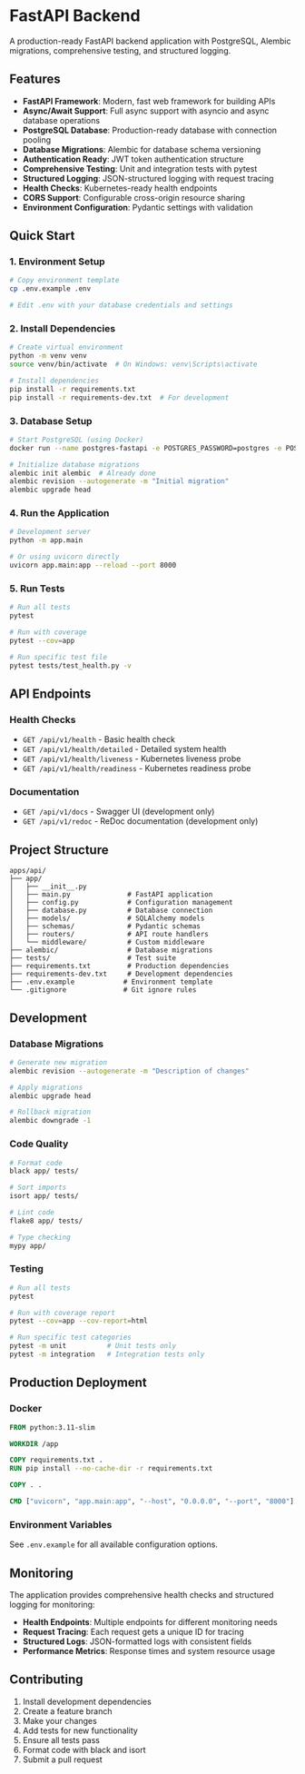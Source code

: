 # FastAPI Backend

A production-ready FastAPI backend application with PostgreSQL, Alembic migrations, comprehensive testing, and structured logging.

## Features

- **FastAPI Framework**: Modern, fast web framework for building APIs
- **Async/Await Support**: Full async support with asyncio and async database operations
- **PostgreSQL Database**: Production-ready database with connection pooling
- **Database Migrations**: Alembic for database schema versioning
- **Authentication Ready**: JWT token authentication structure
- **Comprehensive Testing**: Unit and integration tests with pytest
- **Structured Logging**: JSON-structured logging with request tracing
- **Health Checks**: Kubernetes-ready health endpoints
- **CORS Support**: Configurable cross-origin resource sharing
- **Environment Configuration**: Pydantic settings with validation

## Quick Start

### 1. Environment Setup

```bash
# Copy environment template
cp .env.example .env

# Edit .env with your database credentials and settings
```

### 2. Install Dependencies

```bash
# Create virtual environment
python -m venv venv
source venv/bin/activate  # On Windows: venv\Scripts\activate

# Install dependencies
pip install -r requirements.txt
pip install -r requirements-dev.txt  # For development
```

### 3. Database Setup

```bash
# Start PostgreSQL (using Docker)
docker run --name postgres-fastapi -e POSTGRES_PASSWORD=postgres -e POSTGRES_DB=fastapi_db -p 5432:5432 -d postgres:15

# Initialize database migrations
alembic init alembic  # Already done
alembic revision --autogenerate -m "Initial migration"
alembic upgrade head
```

### 4. Run the Application

```bash
# Development server
python -m app.main

# Or using uvicorn directly
uvicorn app.main:app --reload --port 8000
```

### 5. Run Tests

```bash
# Run all tests
pytest

# Run with coverage
pytest --cov=app

# Run specific test file
pytest tests/test_health.py -v
```

## API Endpoints

### Health Checks
- `GET /api/v1/health` - Basic health check
- `GET /api/v1/health/detailed` - Detailed system health
- `GET /api/v1/health/liveness` - Kubernetes liveness probe
- `GET /api/v1/health/readiness` - Kubernetes readiness probe

### Documentation
- `GET /api/v1/docs` - Swagger UI (development only)
- `GET /api/v1/redoc` - ReDoc documentation (development only)

## Project Structure

```
apps/api/
├── app/
│   ├── __init__.py
│   ├── main.py              # FastAPI application
│   ├── config.py            # Configuration management
│   ├── database.py          # Database connection
│   ├── models/              # SQLAlchemy models
│   ├── schemas/             # Pydantic schemas
│   ├── routers/             # API route handlers
│   └── middleware/          # Custom middleware
├── alembic/                 # Database migrations
├── tests/                   # Test suite
├── requirements.txt         # Production dependencies
├── requirements-dev.txt     # Development dependencies
├── .env.example            # Environment template
└── .gitignore              # Git ignore rules
```

## Development

### Database Migrations

```bash
# Generate new migration
alembic revision --autogenerate -m "Description of changes"

# Apply migrations
alembic upgrade head

# Rollback migration
alembic downgrade -1
```

### Code Quality

```bash
# Format code
black app/ tests/

# Sort imports
isort app/ tests/

# Lint code
flake8 app/ tests/

# Type checking
mypy app/
```

### Testing

```bash
# Run all tests
pytest

# Run with coverage report
pytest --cov=app --cov-report=html

# Run specific test categories
pytest -m unit          # Unit tests only
pytest -m integration   # Integration tests only
```

## Production Deployment

### Docker

```dockerfile
FROM python:3.11-slim

WORKDIR /app

COPY requirements.txt .
RUN pip install --no-cache-dir -r requirements.txt

COPY . .

CMD ["uvicorn", "app.main:app", "--host", "0.0.0.0", "--port", "8000"]
```

### Environment Variables

See `.env.example` for all available configuration options.

## Monitoring

The application provides comprehensive health checks and structured logging for monitoring:

- **Health Endpoints**: Multiple endpoints for different monitoring needs
- **Request Tracing**: Each request gets a unique ID for tracing
- **Structured Logs**: JSON-formatted logs with consistent fields
- **Performance Metrics**: Response times and system resource usage

## Contributing

1. Install development dependencies
2. Create a feature branch
3. Make your changes
4. Add tests for new functionality
5. Ensure all tests pass
6. Format code with black and isort
7. Submit a pull request